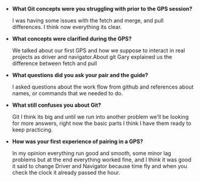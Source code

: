 
* **What Git concepts were you struggling with prior to the GPS session?**

  I was having some issues with the fetch and merge, and pull differences.
  I think now everything its clear.

* **What concepts were clarified during the GPS?**

  We talked about our first GPS and how we suppose to interact in real projects as
  driver and navigator.About git Gary explained us the difference between fetch and pull

* **What questions did you ask your pair and the guide?**

  I asked questions about the work flow from github and references about names,
  or commands that we needed to do.

* **What still confuses you about Git?**

  Git I think its big and until we run into another problem we'll be looking for
  more answers, right now the basic parts I think I have them ready to keep practicing.

* **How was your first experience of pairing in a GPS?**

  In my opinion everything run good and smooth, some minor lag problems but at
  the end everything worked fine, and I think it was good it said to change
  Driver and Navigator because time fly and when you check the clock it already
  passed the hour.

